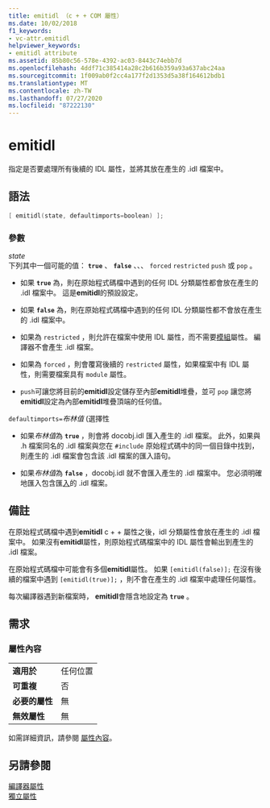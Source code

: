 ```yaml
---
title: emitidl （c + + COM 屬性）
ms.date: 10/02/2018
f1_keywords:
- vc-attr.emitidl
helpviewer_keywords:
- emitidl attribute
ms.assetid: 85b80c56-578e-4392-ac03-8443c74ebb7d
ms.openlocfilehash: 4ddf71c385414a28c2b616b359a93a637abc24aa
ms.sourcegitcommit: 1f009ab0f2cc4a177f2d1353d5a38f164612bdb1
ms.translationtype: MT
ms.contentlocale: zh-TW
ms.lasthandoff: 07/27/2020
ms.locfileid: "87222130"
---
```

# <a name="emitidl"></a>emitidl

指定是否要處理所有後續的 IDL 屬性，並將其放在產生的 .idl 檔案中。

## <a name="syntax"></a>語法

```cpp
[ emitidl(state, defaultimports=boolean) ];
```

### <a name="parameters"></a>參數

*state*<br/>
下列其中一個可能的值： **`true`** 、 **`false`** 、、、 `forced` `restricted` `push` 或 `pop` 。

- 如果 **`true`** 為，則在原始程式碼檔中遇到的任何 IDL 分類屬性都會放在產生的 .idl 檔案中。 這是**emitidl**的預設設定。

- 如果 **`false`** 為，則在原始程式碼檔中遇到的任何 IDL 分類屬性都不會放在產生的 .idl 檔案中。

- 如果為 `restricted` ，則允許在檔案中使用 IDL 屬性，而不需要[模組](module-cpp.md)屬性。 編譯器不會產生 .idl 檔案。

- 如果為 `forced` ，則會覆寫後續的 `restricted` 屬性，如果檔案中有 IDL 屬性，則需要檔案具有 `module` 屬性。

- `push`可讓您將目前的**emitidl**設定儲存至內部**emitidl**堆疊，並可 `pop` 讓您將**emitidl**設定為內部**emitidl**堆疊頂端的任何值。

`defaultimports=`*布林值* \(選擇性

- 如果*布林值*為 **`true`** ，則會將 docobj.idl 匯入產生的 .idl 檔案。 此外，如果與 .h 檔案同名的 .idl 檔案與您在 `#include` 原始程式碼中的同一個目錄中找到，則產生的 .idl 檔案會包含該 .idl 檔案的匯入語句。

- 如果*布林值*為 **`false`** ，docobj.idl 就不會匯入產生的 .idl 檔案中。 您必須明確地匯入包含匯[入](import.md)的 .idl 檔案。

## <a name="remarks"></a>備註

在原始程式碼檔中遇到**emitidl** c + + 屬性之後，idl 分類屬性會放在產生的 .idl 檔案中。 如果沒有**emitidl**屬性，則原始程式碼檔案中的 IDL 屬性會輸出到產生的 .idl 檔案。

在原始程式碼檔中可能會有多個**emitidl**屬性。 如果 `[emitidl(false)];` 在沒有後續的檔案中遇到 `[emitidl(true)];` ，則不會在產生的 .idl 檔案中處理任何屬性。

每次編譯器遇到新檔案時， **emitidl**會隱含地設定為 **`true`** 。

## <a name="requirements"></a>需求

### <a name="attribute-context"></a>屬性內容

|||
|-|-|
|**適用於**|任何位置|
|**可重複**|否|
|**必要的屬性**|無|
|**無效屬性**|無|

如需詳細資訊，請參閱 [屬性內容](cpp-attributes-com-net.md#contexts)。

## <a name="see-also"></a>另請參閱

[編譯器屬性](compiler-attributes.md)<br/>
[獨立屬性](stand-alone-attributes.md)

